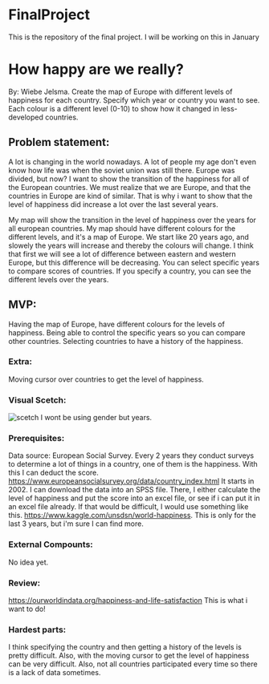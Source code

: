 # FinalProject
This is the repository of the final project. I will be working on this in January

# How happy are we really?
By: Wiebe Jelsma.
Create the map of Europe with different levels of happiness for each country. Specify which year or country you want to see. Each colour is a different level (0-10) to show how it changed in less-developed countries. 

## Problem statement:
A lot is changing in the world nowadays. A lot of people my age don't even
know how life was when the soviet union was still there.
Europe was divided, but now? I want to show the transition of the happiness
for all of the European countries.
We must realize that we are Europe, and that the countries in Europe are kind of similar.
That is why i want to show that the level of happiness did increase a lot over the last several years.

My map will show the transition in the level of happiness over the years for all european countries.
My map should have different colours for the different levels, and it's a map of Europe.
We start like 20 years ago, and slowely the years will increase and thereby the colours will change.
I think that first we will see a lot of difference between eastern and western Europe, but this difference will be decreasing.
You can select specific years to compare scores of countries.
If you specify a country, you can see the different levels over the years.

## MVP:
Having the map of Europe, have different colours for the levels of happiness.
Being able to control the specific years so you can compare other countries.
Selecting countries to have a history of the happiness.

### Extra:
Moving cursor over countries to get the level of happiness.

### Visual Scetch:
![scetch](https://user-images.githubusercontent.com/44019712/48985304-5d2b0b80-f106-11e8-896c-b6a96508c6b8.jpg)
I wont be using gender but years.

### Prerequisites:
Data source: European Social Survey. Every 2 years they conduct surveys to determine a lot of things in a country,
one of them is the happiness. With this I can deduct the score. https://www.europeansocialsurvey.org/data/country_index.html
It starts in 2002. I can download the data into an SPSS file. There, I either calculate the level of happiness and put
the score into an excel file, or see if i can put it in an excel file already.
If that would be difficult, I would use something like this. https://www.kaggle.com/unsdsn/world-happiness. 
This is only for the last 3 years, but i'm sure I can find more.

### External Compounts: 
No idea yet.

### Review:
https://ourworldindata.org/happiness-and-life-satisfaction
This is what i want to do!

### Hardest parts:
I think specifying the country and then getting a history of the levels is pretty difficult. Also, with the moving cursor to get the level of happiness can be very difficult. Also, not all countries participated every time so there is a lack of data sometimes.

